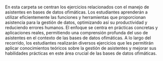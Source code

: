 En esta carpeta se centran los ejercicios relacionados con el manejo de asistentes en bases de datos ofimáticas. Los estudiantes aprenderán a utilizar eficientemente las funciones y herramientas que proporcionan asistencia para la gestión de datos, optimizando así su productividad y reduciendo errores humanos. El enfoque se centra en prácticas concretas y aplicaciones reales, permitiendo una comprensión profunda del uso de asistentes en el contexto de las bases de datos ofimáticas. A lo largo del recorrido, los estudiantes realizarán diversos ejercicios que les permitirán aplicar conocimientos teóricos sobre la gestión de asistentes y mejorar sus habilidades prácticas en este área crucial de las bases de datos ofimáticas.
